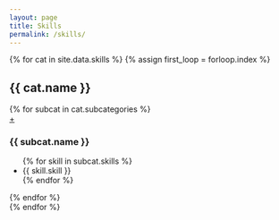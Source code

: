 ```yaml
---
layout: page
title: Skills
permalink: /skills/
---
```


<div id="skill">
{% for cat in site.data.skills %}
{% assign first_loop = forloop.index %}
	<div class="skills col-sm-6 col-xs-12">
		<h2>{{ cat.name }}</h2>
		{% for subcat in cat.subcategories %}
		<div>
			<a class="accordion-toggle btn btn-info" data-toggle="collapse" data-text-swap="−" href="#subcat{{ first_loop | append: forloop.index}}">+</a>
			<h3>{{ subcat.name }}</h3>
		</div>
		<ul id="subcat{{ first_loop | append: forloop.index}}" class="accordion-body collapse">
			{% for skill in subcat.skills %}
			<li>{{ skill.skill }}</li>
			{% endfor %}
		</ul>
		{% endfor %}
	</div>
{% endfor %}
</div>
